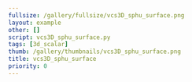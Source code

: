 ```yaml
---
fullsize: /gallery/fullsize/vcs3D_sphu_surface.png
layout: example
other: []
script: vcs3D_sphu_surface.py
tags: [3d_scalar]
thumb: /gallery/thumbnails/vcs3D_sphu_surface.png
title: vcs3D_sphu_surface
priority: 0
---
```

